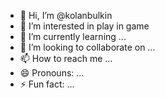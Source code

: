 - 👋 Hi, I’m @kolanbulkin
- 👀 I’m interested in play in game
- 🌱 I’m currently learning ...
- 💞️ I’m looking to collaborate on ...
- 📫 How to reach me ...
- 😄 Pronouns: ...
- ⚡ Fun fact: ...

<!---
kolanbulkin/kolanbulkin is a ✨ special ✨ repository because its `README.md` (this file) appears on your GitHub profile.
You can click the Preview link to take a look at your changes.
--->
